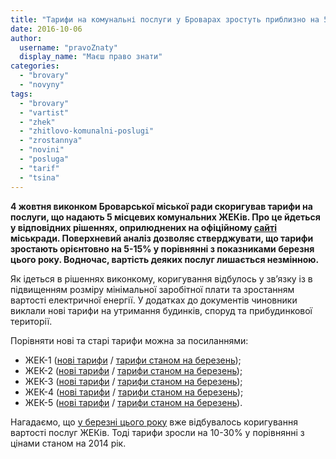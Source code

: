 ```yaml
---
title: "Тарифи на комунальні послуги у Броварах зростуть приблизно на 5-15%"
date: 2016-10-06
author: 
  username: "pravoZnaty"
  display_name: "Маєш право знати"
categories: 
  - "brovary"
  - "novyny"
tags: 
  - "brovary"
  - "vartist"
  - "zhek"
  - "zhitlovo-komunalni-poslugi"
  - "zrostannya"
  - "novini"
  - "posluga"
  - "tarif"
  - "tsina"
---
```


**4 жовтня виконком Броварської міської ради скоригував тарифи на послуги, що надають 5 місцевих комунальних ЖЕКів. Про це йдеться у відповідних рішеннях, оприлюднених на офіційному [сайті](http://brovary-rada.gov.ua/) міськради. Поверхневий аналіз дозволяє стверджувати, що тарифи зростають орієнтовно на 5-15% у порівнянні з показниками березня цього року. Водночас, вартість деяких послуг лишається незмінною.**

Як ідеться в рішеннях виконкому, коригування відбулось у зв’язку із в підвищенням розміру мінімальної заробітної плати та зростанням вартості електричної енергії. У додатках до документів чиновники виклали нові тарифи на утримання будинків, споруд та прибудинкової території.

Порівняти нові та старі тарифи можна за посиланнями:

- ЖЕК-1 ([нові тарифи](https://onedrive.live.com/view.aspx?resid=76CC13A1B9E773BD!826&ithint=file%2cdocx&app=Word&authkey=!AL5g9rLqIOpJao8) / [тарифи станом на березень](https://onedrive.live.com/?authkey=%21ALOy4ahQgrosI8o&cid=72571393D4771099&id=72571393D4771099%215650&parId=72571393D4771099%215649&o=OneUp));
- ЖЕК-2 ([нові тарифи](https://onedrive.live.com/view.aspx?resid=76CC13A1B9E773BD!827&ithint=file%2cdocx&app=Word&authkey=!ACMqMmjiYWUn4ek) / [тарифи станом на березень](https://onedrive.live.com/view.aspx?resid=72571393D4771099!5656&ithint=file%2cdocx&app=Word&authkey=!ACMwCsMq5uv0I1M));
- ЖЕК-3 ([нові тарифи](https://onedrive.live.com/view.aspx?resid=76CC13A1B9E773BD!756&ithint=file%2cdocx&app=Word&authkey=!ADyfu3nw423H_bI) / [тарифи станом на березень](https://onedrive.live.com/view.aspx?resid=72571393D4771099!5654&ithint=file%2cdocx&app=Word&authkey=!AHrt8cwRGY5Tz1U));
- ЖЕК-4 ([нові тарифи](https://onedrive.live.com/view.aspx?resid=76CC13A1B9E773BD!758&ithint=file%2cdocx&app=Word&authkey=!ALXA5oTJLp0HRBs) / [тарифи станом на березень](https://onedrive.live.com/?authkey=%21ABA%5FGE1a5bRGP5Y&cid=72571393D4771099&id=72571393D4771099%215653&parId=72571393D4771099%215649&o=OneUp));
- ЖЕК-5 ([нові тарифи](https://onedrive.live.com/redir?resid=76CC13A1B9E773BD!757&authkey=!AAYSifuAr2LZh9w&ithint=file%2cdocx) / [тарифи станом на березень](https://onedrive.live.com/view.aspx?resid=72571393D4771099!2351&ithint=file%2cxls&app=Excel&authkey=!ABSQNV_oO4UoRtA)).

Нагадаємо, що [у березні цього року](https://mpz.brovary.org/taryfy-na-utrymannya-budynkiv-i-prybudynkovyh-terytorij-u-brovarah-zrostayut/) вже відбувалось коригування вартості послуг ЖЕКів. Тоді тарифи зросли на 10-30% у порівнянні з цінами станом на 2014 рік.
